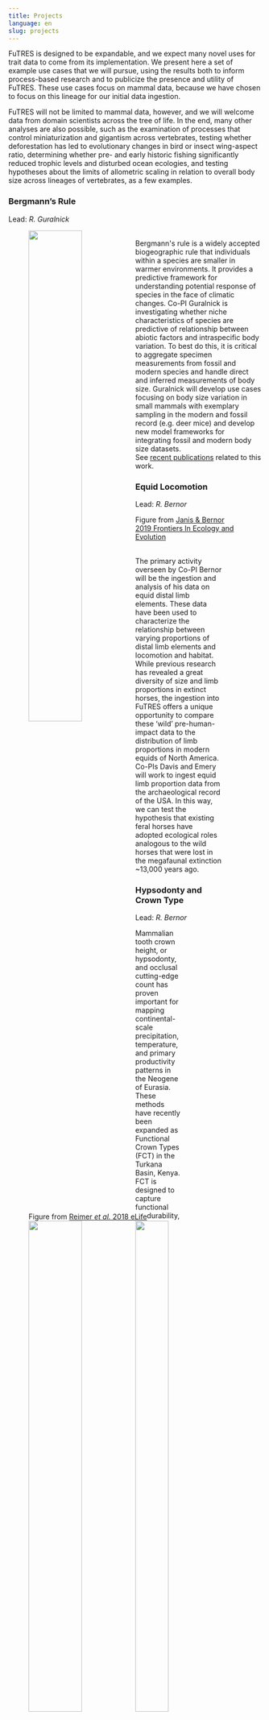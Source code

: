 ```yaml
---
title: Projects
language: en
slug: projects 
---
```


FuTRES is designed to be expandable, and we expect many novel uses for trait data to come from its implementation. We present here a set of example use cases that we will pursue, using the results both to inform process-based research and to publicize the presence and utility of FuTRES. These use cases focus on mammal data, because we have chosen to focus on this lineage for our initial data ingestion. 

FuTRES will not be limited to mammal data, however, and we will welcome data from domain scientists across the tree of life. In the end, many other analyses are also possible, such as the examination of processes that control miniaturization and gigantism across vertebrates, testing whether deforestation has led to evolutionary changes in bird or insect wing-aspect ratio, determining whether pre- and early historic fishing significantly reduced trophic levels and disturbed ocean ecologies, and testing hypotheses about the limits of allometric scaling in relation to overall body size across lineages of vertebrates, as a few examples.

<h3>Bergmann’s Rule</h3>

Lead: <em>R. Guralnick</em>
<figure><p><img src="/media/guralnick_fig.png" width = "50%" style="float:left;"><figcaption style="float:left;">Figure from <a href="https://elifesciences.org/articles/27166">Reimer <i>et al.</i> 2018 eLife</a></figcaption></figure>
<br>Bergmann's rule is a widely accepted biogeographic rule that individuals within a species are smaller in warmer environments. It provides a predictive framework for understanding potential response of species in the face of climatic changes. Co-PI Guralnick is investigating whether niche characteristics of species are predictive of relationship between abiotic factors and intraspecific body variation. To best do this, it is critical to aggregate specimen measurements from fossil and modern species and handle direct and inferred measurements of body size. Guralnick will develop use cases focusing on body size variation in small mammals with exemplary sampling in the modern and fossil record (e.g. deer mice) and develop new model frameworks for integrating fossil and modern body size datasets.
<br>See <a href="https://futres.org/news/">recent publications</a> related to this work.


<h3>Equid Locomotion</h3>

Lead: <em>R. Bernor</em>

<p><figure><img src="/media/locomotionfigure.png" width = "50%" style="float:left;"><figcaption>Figure from <a href="https://www.frontiersin.org/articles/10.3389/fevo.2019.00119/full">Janis & Bernor 2019 Frontiers In Ecology and Evolution</a></figcaption><figure> 
  <br>The primary activity overseen by Co-PI Bernor will be the ingestion and analysis of his data on equid distal limb elements. These data have been used to characterize the relationship between varying proportions of distal limb elements and locomotion and habitat. While previous research has revealed a great diversity of size and limb proportions in extinct horses, the ingestion into FuTRES offers a unique opportunity to compare these ‘wild’ pre-human-impact data to the distribution of limb proportions in modern equids of North America. Co-PIs Davis and Emery will work to ingest equid limb proportion data from the archaeological record of the USA. In this way, we can test the hypothesis that existing feral horses have adopted ecological roles analogous to the wild horses that were lost in the megafaunal extinction ~13,000 years ago.</p>

<h3>Hypsodonty and Crown Type</h3>

Lead: <em>R. Bernor</em>

<p><figure><img src="/media/futres_fig.png" width = "50%" style="float:left;"><figure> Mammalian tooth crown height, or hypsodonty, and occlusal cutting-edge count has proven important for mapping continental-scale precipitation, temperature, and primary productivity patterns in the Neogene of Eurasia. These methods have recently been expanded as Functional Crown Types (FCT) in the Turkana Basin, Kenya. FCT is designed to capture functional durability, structural strength, and cutting power. These factors relate to the environment through available foods, with harder, dustier, and less nutritious foods found in arid environments. Bernor will oversee the ingestion of FCT variables into FuTRES. Once these data are ingested, they can be cross-referenced with body size and limb proportion data to begin testing the hypothesis that these traits are linked as lineages of ungulate mammals have adapted to changing environments.</p>

<h3>Using Prey Body Size Data to Track Human Impact</h3>

Lead: <em>K. Emery</em>

<p><figure><img src="/media/kitty_fig.png" width = "50%" style="float:left;"><figure> As a use-case of the FuTRES project, we propose to use zooarchaeological specimen osteometrics to track changing prey body sizes and test a foraging ecology model of past human hunting pressure as causal for disruption of key animal population dynamics in ancient Florida. Evaluating the impact of human hunting pressure versus other regional and global pressures such as climate change requires large, spatially expansive datasets from multiple archaeological sites, analyzed within the broader time-depth offered by paleontological and modern data. Co-PI Emery will mobilize pivotal mammalian data from the archaeological archives of the Environmental Archaeology Program of the Florida Museum of Natural History. These collections contain large quantities of zooarchaeological specimen trait data from over 500 human-habitation sites representing 10,000 years of animal use by the ancient peoples of the SE USA and circum-Caribbean. Combining these data with spatially correlated modern and paleontological FuTRES data will allow us to answer questions about human-animal interactions during periods of climate/landscape and culture change. Such work provides proxy data for anthropologists seeking to understand human relationships with the environment during periods of cultural change, for those studying long-term ecological and biodiversity trends, and particularly for conservation biologists who must gauge the relative impact of human and other factors on animal population resilience. The FuTRES database allows us to mobilize and integrate paleo-, archaeo-, and neo-ontological data to conduct meaningful, deep-time research on the full range of animal body-size distributions to better inform document body mass changes in primary prey populations.

<h3>Mammalian Reproductive Life History</h3>

Lead: <em>B. McLean</em>

Determining the drivers of variation in mammalian life histories is essential for effectively monitoring global change responses of these taxa. Our goal is to develop individual-level databases of reproductive and life history traits from extant mammals (mostly rodents) and link these to environmental drivers of trait variation. FuTRES data represents a gold standard for this work because it is collected at the specimen level and easily linkable to environmental conditions at the place and time of mammal captures.

<h3>Testing Allometric Methods</h3>

Lead: <em>N. De La Sancha</em>

Allometry has been used in the context of three different phenomena (ontogenetic, static, and evolutionary allometry); evolutionary allometry have been valuable to predict size for across species for both extant and extinct fauna. 

Most allometries assume a power function relationship for prediction, are there other functions which might be better predictors across taxa? 

We compiles a dataset across the mammal tree of life to test various functions to test allometries in mammals.  

<h3>Determining Best Predictor for Body Size from Limb Elements</h3>

Leads: <em>J. Saarinen</em> and <em>R.L. Bernor</em>

We tested published dental and limb bone measurement -based regression equations (Janis 1990, McFadden and Hubert 1990, Scott 1990, Aberdi et al. 1995) for estimating body mass of horses (Equidae) by comparing how accurately the resulting body mass estimates from these equations for modern zebras (Equus quagga and E. grevyi) match published mean body masses of these species (Kowak 1999). Based on % prediction errors of the estimates from different skeletal measurements, we created a "best practice" -scheme for estimating equid body masses in terms of the choise of skeletal elements that most accurately estimate body mass in equids. Metapodial articular and mid-shaft widths were found to be among the best and most frequently available measurements, and they predict body mass more consistently than dental measurements, so they have the priority in equid body mass estimation. Of dental measurements, first upper and lower molar lengths provide the best body mass estimates for modern zebras. The work has been done (as thoroughly as published records allow), so not much further input from FuTRES is necessary, except in the form of discussion.

<h3>Trait Variation in Mammals across Size, Climate, and Life History</h3>

Lead: <em>M. Hantak</em>

Animal body size is an important morphological attribute that is tightly linked with physiology, behavior, and ecology. Previous work has demonstrated variability in body mass and length correlations between small and large mammals. However, these relationships have never been examined in a single modeling framework that encompasses variation in environmental conditions or functional traits. Using the data ingested into FuTRES, we aim to examine body mass and length allometries among hundreds of mammals across a range of relative body sizes, while accounting for climatic conditions and life history traits.

<h3>Best Practices for Developing and Reporting Allometries</h3>

Lead: <em>M.A. Balk</em>

Biologist (modern and paleo) tend to use mean species' body size in studies. However, these values have been determined possibly from a small sample size, or are old and do not represent population or species trends. We use data ingested into FuTRES to recalculate species' body size distributions and further show how to best report these allometries so that a range of a trait can be recreated.

<h3>Cleaning Big, Messy Data</h3>

Lead: <em>M.A. Balk</em>

Despite labs having standards for trait collection, these standards may not be the same across labs or may be errorenously entered into a data store. Using FuTRES as a case study, we develop method standards for cleaning big, messy data without making assumptions about ranges for species' traits based off the literature. Additionally, we will make these functions available for other data collectors to test.

<h3>Tool Paramaterization for Predicting Body Size</h3>

Lead: <em>E. Davis</em>

<h3>Linking traits from the carcass down to the osteological traits of interest</h3>

Leads: <em>K. Emery</em> and <em>S. Pilaar-Birch</em>

A significant hurdle to deep time research on changing body sizes is the disconnect between body size metrics derived from live animals and carcasses by neontologists, and those derived from skeletal allometry by paleontologists and zooarchaeologists. Allometric formulae to estimate body mass or more specific features such as limb length are often based on small localized datasets for which important ancillary data is missing including not only age and sex, but also other aspects that can affect the relationship between skeletal and whole body metrics such as pregnancy status, habitat characteristics, and season of death. Institutions curating osteological materials from modern animal specimens are in a unique position to provide matching data on carcass and skeletal metrics from specimens for which much of the ancillary data is also available in collection field notes. We propose to compile such data and to evaluate not only the basic relationships between skeletal element dimensions and body mass, but also to  understand more specific relationships between body portions and their skeletal framework. For example, by gathering large amounts of data on the dimensions of various foot bones and the traditional "foot length" metric taken on cervid carcasses, we could better understand changes in deer foot shape over deep time by linking paleontological, zooarchaeological, and modern metrics.

<h3>Recapturing Legacy Trait Data from Paper Records</h3>

Leads: <em>Nicole</em>, <em>R. LeFrance</em>, <em>K. Emery</em>, <em>R. Guralnick</em>

Legacy trait data from analysis of museum specimens is often available only as paper records or at best, as pdfs of such paper records. Early databases provided only limited capacity for recording what was considered "ancillary" data and so even when museum databases are published, they often lack the associated trait data that remains in paper archives. In the Florida Museum Environmental Archaeology Program archives we curate well over 100 massive binders of old green-stripe computer printouts that represent the only remaining record of years of metric data gathering from the 1940s to 1970s. Dot matrix printed in skewed tables in faded type on joined oversized sheets, these data are difficult to extract from the paper records but as part of the FuTRES project, we are using library archive scanners and advanced OCR technology to extract the data and connect the metrics to our specimen records. 

<h3>Osteometric Traits Trace Early Turkey Husbandry in Mesoamerica</h3>

Leads: <em>K. Emery</em>, <em>E. Thornton</em>

Although the FuTRES project is not yet accepting non-mammalian trait data, we are eagerly anticipating submitting linear and geometric morphometric data gathered by the Mesoamerican Turkey Domestication Project from turkey specimens representing the entire history of turkey domestication from earliest husbandry to modern heritage breeding. Our data reveals not only some trajectories of body shape size that clearly trace a shift from breeding for feather production to meat production, but more vitally, highlights the enormous variability in breeding practices during the earliest stages of domestication. We link this metric data to that from genetics, isotopes, and paleopathology, providing overlapping evidence of early experimentation. To more fully contextualize the morphological changes associated with early domestication, we plan to also link our archaeological data to paleontological and neontological osteometrics and allometrically derived body size data via the FuTRES platform.

<h3>Testing body mass estimate equations for modern zebras – implications for body size evolution of Equus in the Old World Pleistocene</h3>

Leads: <em>J. Saarinen </em>, <em> O. Cirilli</em>, <em>K. Meshida</em>, <em>F. Strani</em>, <R.L. Bernor</em>

We tested published dental and limb bone measurement-based regression equations (Janis 1990, McFadden and Hubert 1990, Scott 1990, Alberdi et al. 1995) for estimating body mass of horses (Equidae) by comparing how accurately the resulting body mass estimates from these equations for modern zebras (Equus quagga and E. grevyi) match published mean body masses of these species (Kowak,1999). Based on % prediction errors of the estimates from different skeletal measurements, we created a "best practices" scheme for estimating equid body masses in terms of the choice of skeletal elements that most accurately estimate body mass in equids. Metapodial articular and mid-shaft widths were found to be among the best and most frequently available measurements, and they predict body mass more consistently than dental measurements, so they should have priority in equid body mass estimation. Of dental measurements, first upper and lower molar lengths provide the best body mass estimates for modern zebra. As a case study, we estimated the body mass of Pleistocene equids from Asia, Europe and Africa, and the Pliocene North American Equus simplicidens sample from the Hagerman Horse fauna (southern Idaho) using these three metapodial measurements. We discuss the body size evolution of Pleistocene Old World horses, and how it relates to changes in diet and paleoenvironments. The following fossil species were included in this study: <em>Equus simplicidens</em> (3.7-2.8 Ma), <em>E. eisenmannae</em> (2.55 Ma), <em>E. livenzovensis</em> (2.6-2 Ma), <em>E. major</em> (2.6-1.8 Ma), <em>E. stenonis</em> (2.4-1.8 Ma), <em>“E. senezensis”</em> (2.2-2.0 Ma), <em>E. stehlini</em> (1.8 Ma), <em>E. koobiforensis</em> (1.9 Ma), <em>E. oldowayensis</em> (1.8 Ma), <em>E. sp. 1</em> and <em>E. sp. 2</em> (Dmanisi, 1.8 Ma),  <em>E. altidens</em> (1.6-0.6 Ma), <em>E. suessenbornensis</em> (1 – 0.6 Ma), <em>E. mosbachensis</em> (0.7-0.5 Ma) and <em>E. ferus</em> (0.5-0.01 Ma). 

<h3>Re-discovering <em>Equus stenonis</em> Cocchi, 1867; new insights on its morphology, taxonomy and evolutionary role in modern zebras</h3>

Leads: <em>O. Cirilli</em>, <em>R.L. Bernor</em>, <em>L. Rook</em>

<em>Equus stenonis</em> Cocchi, 1867 is one of the most important equid species in the Early Pleistocene of Europe and Eastern Asia. This species, known since the second half of the XIX century, has been recovered from many fossiliferous localities and it is believed to be a probable ancestor of the modern zebras. Nevertheless, several scholars have studied this species, stating various opinions about species-level taxonomy and phylogeny of Equus. One of the most iconic features of this species has been its subdivision in several subspecies, including: <em>E. stenonis vireti</em>, <em>E. stenonis guthi</em>, <em>E. stenonis senezensis</em>, <em>E. stenonis guthi</em>, <em>E. stenonis olivolanus</em> and <em>E. stenonis stenonis</em>). This has led to confusion about the evolutionary relationships of Old World Equus. We have undertaken analyses on the most important Early Pleistocene Equus bearing localities of Europe, including Saint Vallier and Senèze (France), Olivola, Matassino and the Upper Valdarno Basin, Italy, in order to quantify the intraspecific variability of each locality sample. We are carrying out analyses on a large sample of cranial, mandibular, cheek tooth and postcranial specimens utilizing a suite of analytical analyses. These results will be integrated with a current understanding of climate change in the early and middle Pleistocene of Eurasia and Africa. Preliminary results suggest that there is substantial intraspecific as well as interspecific variability for each subspecies. Of particular interest is the overlap in variability ranges between <em>E. stenonis vireti</em> (Saint Vallier, 2.5 Ma), <em>E. stenonis olivolanus</em> (Olivola, 2.0-1.9 Ma) and <em>E. stenonis stenonis</em> (1.9-1.8 Ma), which include the variability of the other two subspecies <em>E. stenonis guthi</em> (2.3 Ma) and <em>E. stenonis pueblensis</em> (2.2 Ma). These results support the hypothesis that all subspecies of Equus stenonis may in fact represent a single polytypic species. Nevertheless, <em>E. stenonis senezensis</em> differs from the other subspecies, for its more slender metapodial IIIs. The morphological and morphometric analyses of skulls, mandibles, maxillary and mandibular dentitions have revealed some interesting relationships between North American Equus simplicidens (Hagerman Quarry, S. Idaho, 3.3. Ma.), an early Equus species from Kenya, <em>Equus koobiforensis</em>, and the extant Grevy’s zebra, <em>Equus grevyi</em>. Our study suggests that Equus stenonis is related to modern zebras and perhaps asses.

<h3>Evolution of Crown Height in Holarctic and African Protohippine and Hipparionine Horse</h3>

Leads: <em>R.L. Bernor</em> and <em>C. Janis</em>

We have undertaken a study of the evolution of 97 species Protohippine and Hipparionine horses (subfamily Equinae) of North America, Eurasia and Africa between 17 and 1 Ma. As an estimate of body size, these horses range between 93 and 170 mm in cheek tooth row length (P2-M3). We report maximum crown height for these species but make the necessary adjustment for size by calculating Hypsodonty Index (HI = maximum unworn crown height/M1 length).  Hypsodonty indices start as low values in <em>Merychippus primus</em> (= 1.2), M. calamarius (=1.3) and <em>M. insignis</em> (= 1.4). North American species of Cormohipparion range in HI between 1.7 and 2.3, North American <em>“Hipparion s.l.”</em> ranges between 1.6 and 2.2, <em>Neohipparion</em> between 1.8 and 2.9, <em>Pseudhipparion</em> between 2.2 and 3.8. Old World hipparionines first appear between 11.4 and 11.0 Ma. The most primitive taxon <em>Cormohipparion sp.</em> from Pakistan had an HI of 2.03, Turkish <em>Cormohipparion sinapensis</em> had a slightly elevated HI of 2.25 and North African <em>Cormohipparion africanum</em> increased HI to 2.52. The <em>Hippotherium</em> clade, dominant in the late Miocene of Europe, retained a relatively conservative crown height of 2.01 to 2.42. <em>Hipparion</em> sensu strictu, a distinctly Eurasian clade had HI ranging from 2.35 to 2.73.  Eurasian and North African Cremohipparion had HI ranging from 2.37 to 2.79. “<em>Sivalhippus</em> complex” clades of <em>Sivalhippus</em>, <em>Eurygnathohippus</em>, <em>Proboscidipparion</em> and <em>Plesiohipparion</em> first appeared at the end of the Miocene and dominated Eurasian and African faunas.  They underwent significant size increases in the Plio-Pleistocene. <em>Sivalhippus</em> ranged in HI from 2.0 to 3.23 and this was influenced greatly by the varying size of its species, with the largest species <em>S. macrodon</em> having the lowest HI value. <em>Plesiohipparion</em> evolved elevated HI indices ranging from 2.87 to 3.45. <em>Proboscidipparion</em> evolved very large size with HI ranging from 3.06 to 3.29.  African <em>Eurygnathohippus</em> had HI from 2.16 to 3.0. The endemic Chinese taxon <em>Shanxihippus dermatorhinus</em> had an HI of 2.81. In all lineages we have reviewed there is a strong general trend of increased HI through the late Miocene and Plio-Pleistocene with the greatest HI being in later and larger more derived forms. Old World hipparions evolved diverse lineages that retained their size (<em>Hippotherium</em>, <em>Hipparion s.s.</em>), diversified into larger and smaller forms (<em>Cremohipparion</em>) and underwent a general increase in size phyletically (<em>Sivalhippus</em>, <em>Eurygnathohippus</em>, <em>Plesiohipparion</em> and <em>Proboscidipparion</em>). North America had a strikingly greater diversity of equids per locality (as many as 6-8 in the early late Miocene, but fewer in younger localities) whereas the maximum diversity of Old World hipparions ranged from 1-3 per locality. We recognize that Old World Hipparion s.s. had a relatively low diversity including <em>H. gettyi</em> – <em>H. prostylum</em> – <em>H. dietrichi</em>, <em>H.campbelli</em> and <em>H. hippidiodus</em>. Current evidence suggests that North American “<em>Hipparion s.l.</em>” including <em>H. shirlyae</em>, <em>H. forcei</em> and <em>H. tehoense</em> evolved convergently with Old World <em>Hipparion s.s.</em>
